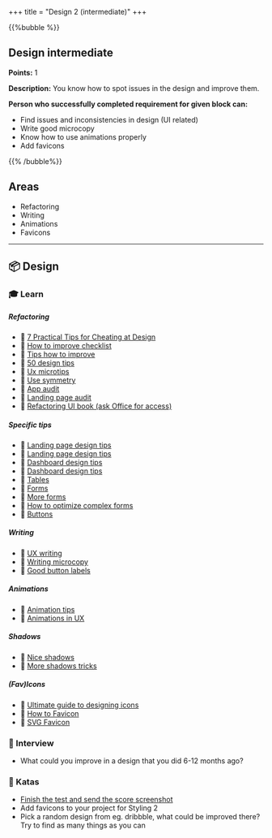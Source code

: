 +++
title = "Design 2 (intermediate)"
+++

{{%bubble %}}

## Design intermediate

**Points:** 1

**Description:** You know how to spot issues in the design and improve them.

**Person who successfully completed requirement for given block can:**
- Find issues and inconsistencies in design (UI related)
- Write good microcopy
- Know how to use animations properly
- Add favicons

{{% /bubble%}}

## Areas
- Refactoring
- Writing
- Animations
- Favicons

---

## 📦 Design

### 🎓 Learn

##### Refactoring
- 📗 [7 Practical Tips for Cheating at Design](https://medium.com/refactoring-ui/7-practical-tips-for-cheating-at-design-40c736799886)
- 📗 [How to improve checklist](https://uxdesign.cc/how-to-improve-your-product-ui-designers-checklist-58510947e6ab)
- 📗 [Tips how to improve](https://uxdesign.cc/the-ui-ux-tips-collection-volume-one-f69f0969ed17)
- 📗 [50 design tips](https://twitter.com/erikdkennedy/status/1328771593934290944)
- 📗 [Ux microtips](https://uxdesign.cc/ui-ux-micro-tips-volume-three-d12709017d20)
- 📗 [Use symmetry](https://github.com/togiberlin/ui-ux-designer-roadmap#use-symmetry-for-great-ui-designs)
- 📗 [App audit](https://youtu.be/1pwoWJ-cS5A)
- 📗 [Landing page audit](https://youtu.be/ySbVqIMV5Ng)
- 📙 [Refactoring UI book (ask Office for access)](https://gumroad.com/)
  
##### Specific tips
- 📗 [Landing page design tips](https://twitter.com/robhope/status/1265278107088347136)
- 📗 [Landing page design tips](https://uxplanet.org/13-tips-for-improving-landing-page-design-849801372da4)
- 📗 [Dashboard design tips](https://medium.muz.li/10-rules-of-dashboard-design-f1a4123028a2)
- 📗 [Dashboard design tips](https://uxplanet.org/10-rules-for-better-dashboard-design-ef68189d734c)
- 📗 [Tables](https://medium.com/pulsar/modern-enterprise-ui-design-part-1-tables-ad8ee1b9feb)
- 📗 [Forms](https://uxdesign.cc/design-better-forms-96fadca0f49c)
- 📗 [More forms](https://www.ventureharbour.com/form-design-best-practices/)
- 📗 [How to optimize complex forms](https://uxdesign.cc/how-to-optimize-complex-forms-a-case-study-4fdc3dc7a0ee)
- 📗 [Buttons](https://uxdesign.cc/ui-cheat-sheets-buttons-7329ed9d6112)
  
##### Writing
- 📗 [UX writing](https://uxdesign.cc/how-to-build-a-better-product-with-ux-writing-926d78209ce8)
- 📗 [Writing microcopy](https://uxwritinghub.com/what-is-microcopy/)
- 📗 [Good button labels](https://uxmovement.medium.com/5-rules-for-choosing-the-right-words-on-button-labels-dc3f74c2c2a3)

##### Animations
- 📗 [Animation tips](https://uxdesign.cc/good-to-great-ui-animation-tips-7850805c12e5)
- 📗 [Animations in UX](https://uxdesign.cc/the-ultimate-guide-to-proper-use-of-animation-in-ux-10bd98614fa9)

##### Shadows
- 📗 [Nice shadows](https://blog.prototypr.io/how-to-make-badass-shadows-564b3a30aba4)
- 📗 [More shadows tricks](https://www.joshwcomeau.com/css/designing-shadows/)

##### (Fav)Icons
- 📗 [Ultimate guide to designing icons](https://uxdesign.cc/the-ultimate-guide-to-designing-icons-f7f97afba7ff)
- 📗 [How to Favicon](https://evilmartians.com/chronicles/how-to-favicon-in-2021-six-files-that-fit-most-needs)
- 📗 [SVG Favicon](https://austingil.com/svg-favicons/)

### 🎤 Interview
- What could you improve in a design that you did 6-12 months ago?

### 📝 Katas
- [Finish the test and send the score screenshot](https://cantunsee.space/)
- Add favicons to your project for Styling 2
- Pick a random design from eg. dribbble, what could be improved there? Try to find as many things as you can
